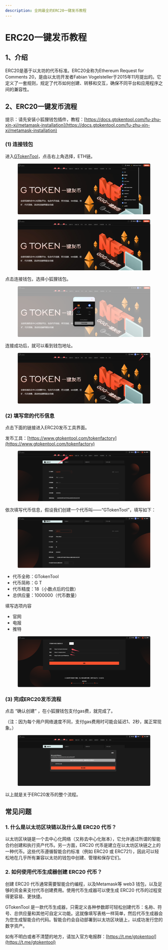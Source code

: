 ```yaml
---
description: 全网最全的ERC20一键发币教程
---
```


# ERC20一键发币教程

## 1、介绍 <a href="#id-1-jie-shao" id="id-1-jie-shao"></a>

‌ERC20是基于以太坊的代币标准‌。ERC20全称为Ethereum Request for Comments 20，是由以太坊开发者Fabian Vogelsteller于2015年11月提出的。它定义了一套规则，规定了代币如何创建、转移和交互，确保不同平台和应用程序之间的兼容性。

## 2、ERC20一键发币流程 <a href="#id-2-cao-zuo-bu-zhou" id="id-2-cao-zuo-bu-zhou"></a>

提示：请先安装小狐狸钱包插件，教程：[https://docs.gtokentool.com/fu-zhu-xin-xi/metamask-installation](https://docs.gtokentool.com/fu-zhu-xin-xi/metamask-installation)

### **(1) 连接钱包**

进入[GTokenTool](https://www.gtokentool.com)，点击右上角选择，ETH链。

<figure><img src="../.gitbook/assets/1 (7).png" alt=""><figcaption></figcaption></figure>

<figure><img src="../.gitbook/assets/2 (4).png" alt=""><figcaption></figcaption></figure>

点击连接钱包，选择小狐狸钱包。

<figure><img src="../.gitbook/assets/3 (4).png" alt=""><figcaption></figcaption></figure>

连接成功后，就可以看到钱包地址。

<figure><img src="../.gitbook/assets/4 (4).png" alt=""><figcaption></figcaption></figure>

### **(2) 填写您的代币信息**

点击下面的链接进入ERC20发币工具界面。

发币工具：[https://www.gtokentool.com/tokenfactory](https://www.gtokentool.com/tokenfactory)

<figure><img src="../.gitbook/assets/5 (3).png" alt=""><figcaption></figcaption></figure>

依次填写代币信息，假设我们创建一个代币叫——“GTokenTool”，填写如下：

<figure><img src="../.gitbook/assets/6 (3).png" alt=""><figcaption></figcaption></figure>

* 代币全称：GTokenTool
* 代币简称：G T
* 代币精度：18（小数点后的位数）
* 总供应量：1000000（代币数量）

填写选项内容

* 官网
* 电报
* 推特

<figure><img src="../.gitbook/assets/7 (1).png" alt=""><figcaption></figcaption></figure>

### **(3) 完成ERC20发币流程**

点击 “确认创建” ，在小狐狸钱包支付gas费，就完成了。

（注：因为每个用户网络速度不同，支付gas费用时可能会延迟1、2秒，属正常现象。）

<figure><img src="../.gitbook/assets/8.png" alt=""><figcaption></figcaption></figure>

以上就是关于ERC20发币的整个流程。

## 常见问题

### 1. 什么是以太坊区块链以及什么是 ERC20 代币？

以太坊区块链是一个去中心化网络（又称去中心化账本），它允许通过所谓的智能合约创建和执行资产代币。另一方面，ERC20 代币是建立在以太坊区块链之上的一种代币。这些代币遵循智能合约标准（例如 ERC20 或 ERC721），因此可以轻松地在几乎所有兼容以太坊的钱包中创建、管理和保存它们。

### 2. 如何使用代币生成器创建 ERC20 代币？

创建 ERC20 代币通常需要智能合约编程，以及Metamask等 web3 钱包，以及足够的资金来支付代币创建费用。使用代币生成器可以使生成 ERC20 代币的过程变得更容易、更快捷。

GTokenTool 是一款代币生成器，只需定义各种参数即可轻松创建代币：名称、符号、总供应量和其他可自定义功能。这就像填写表格一样简单，然后代币生成器会为您生成智能合约代码。智能合约会自动部署到以太坊区块链上，以成功发行您的数字资产。



如有不明白或者不清楚的地方，请加入官方电报群：[https://t.me/gtokentool](https://t.me/gtokentool)
